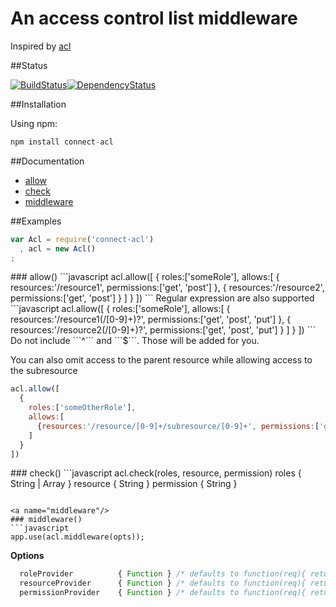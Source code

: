 An access control list middleware
===================

Inspired by [acl](https://github.com/OptimalBits/node_acl "node_acl")

##Status

[![BuildStatus](https://secure.travis-ci.org/futurechan/Connect-AccessControl.png?branch=master)](https://travis-ci.org/futurechan/Connect-AccessControl)[![DependencyStatus](https://david-dm.org/futurechan/Connect-AccessControl.png?branch=master)](https://david-dm.org/futurechan/Connect-AccessControl.png?branch=master)


##Installation

Using npm:

```javascript
npm install connect-acl
```

##Documentation

* [allow](#allow)
* [check](#check)
* [middleware](#middleware)

##Examples

```javascript
var Acl = require('connect-acl')    
  , acl = new Acl()
;
```

<a name="allow"/>
### allow()
```javascript
acl.allow([
  {
    roles:['someRole'], 
    allows:[
      { resources:'/resource1', permissions:['get', 'post'] },
      { resources:'/resource2', permissions:['get', 'post'] }
    ]
  }
])
```
Regular expression are also supported
```javascript
acl.allow([
  {
    roles:['someRole'], 
    allows:[
      { resources:'/resource1(/[0-9]+)?', permissions:['get', 'post', 'put'] },
      { resources:'/resource2(/[0-9]+)?', permissions:['get', 'post', 'put'] }
    ]
  }
])
```
Do not include ```^``` and ```$```. Those will be added for you.

You can also omit access to the parent resource while allowing access to the subresource
```javascript
acl.allow([
  {
    roles:['someOtherRole'], 
    allows:[
      {resources:'/resource/[0-9]+/subresource/[0-9]+', permissions:['get', 'post', 'put']}
    ]
  }
])
```

<a name="check"/>
### check()
```javascript
acl.check(roles, resource, permission)
  roles      { String | Array }
  resource   { String }
  permission { String }

```

<a name="middleware"/>
### middleware()
```javascript
app.use(acl.middleware(opts));

```
__Options__
```javascript
  roleProvider          { Function } /* defaults to function(req){ return req.user.roles;}             */
  resourceProvider      { Function } /* defaults to function(req){ return req.url;}                    */
  permissionProvider    { Function } /* defaults to function(req){ return req.method.toLowerCase();}   */
```
